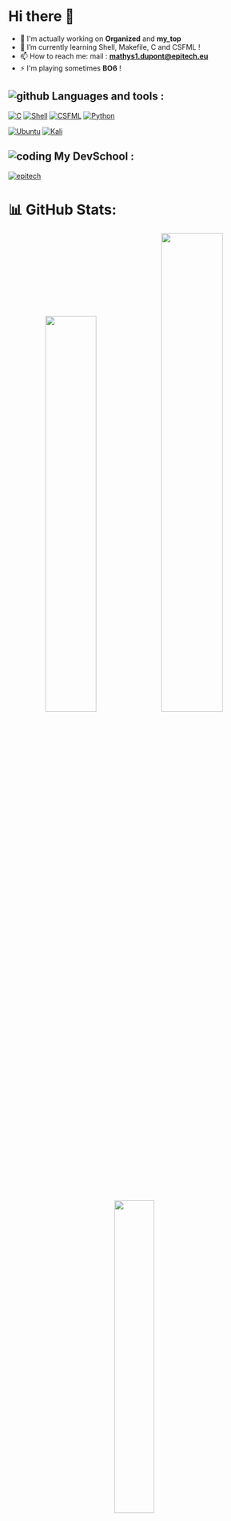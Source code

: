 # **Hi there 👋**

- 🔭 I'm actually working on **Organized** and **my_top**
- 🌱 I’m currently learning Shell, Makefile, C and CSFML !
- 📫 How to reach me: mail : **mathys1.dupont@epitech.eu**
- ⚡ I'm playing sometimes **BO6** !

## ![github](https://img.icons8.com/?size=30&id=106562&format=png&color=000000) **Languages and tools :**

[![C](https://img.shields.io/badge/-white?logo=c&logocolor=white&color=darkblue)](https://devdocs.io/c/)
[![Shell](https://img.shields.io/badge/Shell-black?logo=gnometerminal&logoColor=black&color=white)](https://doc.ubuntu-fr.org/tutoriel/script_shell)
[![CSFML](https://img.shields.io/badge/CSFML-white?logo=sfml&color=darkgreen)](https://www.sfml-dev.org/download/csfml/)
[![Python](https://img.shields.io/badge/Python-black?logo=python&logoColor=3776AB&color=white)](https://www.python.org/)

[![Ubuntu](https://img.shields.io/badge/Ubuntu-white?logo=ubuntu&logoColor=white&logoSize=25&color=orange)](https://ubuntu.com/)
[![Kali](https://img.shields.io/badge/Kali-white?logo=kalilinux&logoColor=blue&logoSize=25&color=black)](https://www.kali.org)

## ![coding](https://img.icons8.com/?size=30&id=19294&format=png&color=000000) **My DevSchool :**

   [![epitech](https://upload.wikimedia.org/wikipedia/commons/thumb/2/2d/Epitech.png/120px-Epitech.png)](https://www.epitech.eu/)

# 📊 GitHub Stats:
<p align="center">
   <img width ="45%" src="https://github-readme-stats.vercel.app/api?username=ThePepidev&theme=dark&hide_border=false&include_all_commits=true&count_private=true"/>
   <img width ="49.5%" src="https://github-readme-streak-stats.herokuapp.com/?user=ThePepidev&theme=dark&hide_border=false"/>
   <img width ="40%" src="https://github-readme-stats.vercel.app/api/top-langs/?username=ThePepidev&theme=dark&hide_border=false&include_all_commits=false&count_private=true&layout=compact"/>
</p>

---
[![](https://visitcount.itsvg.in/api?id=ThePepidev&icon=0&color=0)](https://visitcount.itsvg.in)
